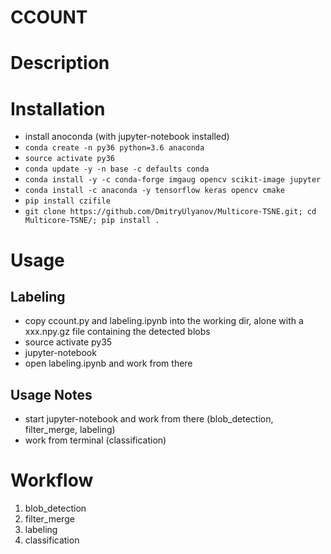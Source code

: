 # CCOUNT

# Description

# Installation
- install anoconda (with jupyter-notebook installed)
- `conda create -n py36 python=3.6 anaconda`
- `source activate py36`
- `conda update -y -n base -c defaults conda`
- `conda install -y -c conda-forge imgaug opencv scikit-image jupyter `
- `conda install -c anaconda -y tensorflow keras opencv cmake`
- `pip install czifile`
- `git clone https://github.com/DmitryUlyanov/Multicore-TSNE.git; cd Multicore-TSNE/; pip install .`


# Usage
## Labeling
- copy ccount.py and labeling.ipynb into the working dir, alone with a xxx.npy.gz file containing the detected blobs
- source activate py35
- jupyter-notebook
- open labeling.ipynb and work from there


## Usage Notes
- start jupyter-notebook and work from there (blob_detection, filter_merge, labeling)
- work from terminal (classification)

# Workflow
1. blob_detection
2. filter_merge
3. labeling
4. classification
